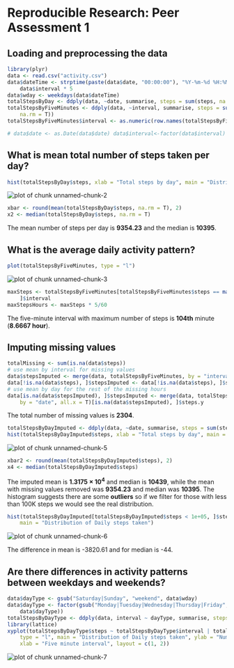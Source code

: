 # Reproducible Research: Peer Assessment 1


## Loading and preprocessing the data

```r
library(plyr)
data <- read.csv("activity.csv")
data$dateTime <- strptime(paste(data$date, "00:00:00"), "%Y-%m-%d %H:%M:%S") + 
    data$interval * 5
data$wday <- weekdays(data$dateTime)
totalStepsByDay <- ddply(data, ~date, summarise, steps = sum(steps, na.rm = T))
totalStepsByFiveMinutes <- ddply(data, ~interval, summarise, steps = sum(steps, 
    na.rm = T))
totalStepsByFiveMinutes$interval <- as.numeric(row.names(totalStepsByFiveMinutes))

# data$date <- as.Date(data$date) data$interval<-factor(data$interval)
```



## What is mean total number of steps taken per day?

```r
hist(totalStepsByDay$steps, xlab = "Total steps by day", main = "Distribution of Daily steps taken")
```

![plot of chunk unnamed-chunk-2](figure/unnamed-chunk-2.png) 

```r
xbar <- round(mean(totalStepsByDay$steps, na.rm = T), 2)
x2 <- median(totalStepsByDay$steps, na.rm = T)
```

  The mean number of steps per day is **9354.23** and the median is **10395**.
  
## What is the average daily activity pattern?

```r
plot(totalStepsByFiveMinutes, type = "l")
```

![plot of chunk unnamed-chunk-3](figure/unnamed-chunk-3.png) 

```r
maxSteps <- totalStepsByFiveMinutes[totalStepsByFiveMinutes$steps == max(totalStepsByFiveMinutes$steps), 
    ]$interval
maxStepsHours <- maxSteps * 5/60
```

The five-minute interval with maximum number of steps is **104th** minute (**8.6667 hour**).


## Imputing missing values

```r
totalMissing <- sum(is.na(data$steps))
# use mean by interval for missing values
data$stepsImputed <- merge(data, totalStepsByFiveMinutes, by = "interval", all.x = T)$steps.y
data[!is.na(data$steps), ]$stepsImputed <- data[!is.na(data$steps), ]$steps
# use mean by day for the rest of the missing hours
data[is.na(data$stepsImputed), ]$stepsImputed <- merge(data, totalStepsByDay, 
    by = "date", all.x = T)[is.na(data$stepsImputed), ]$steps.y
```

The total number of missing values is **2304**.

```r
totalStepsByDayImputed <- ddply(data, ~date, summarise, steps = sum(stepsImputed))
hist(totalStepsByDayImputed$steps, xlab = "Total steps by day", main = "Distribution of Daily steps taken")
```

![plot of chunk unnamed-chunk-5](figure/unnamed-chunk-5.png) 

```r
xbar2 <- round(mean(totalStepsByDayImputed$steps), 2)
x4 <- median(totalStepsByDayImputed$steps)
```

The imputed mean is **1.3175 &times; 10<sup>4</sup>** and median is **10439**, while the mean with missing values removed was **9354.23** and median was **10395**. The histogram suggests there are some **outliers** so if we filter for those with less than 100K steps we would see the real distribution.

```r
hist(totalStepsByDayImputed[totalStepsByDayImputed$steps < 1e+05, ]$steps, xlab = "Total steps by day", 
    main = "Distribution of Daily steps taken")
```

![plot of chunk unnamed-chunk-6](figure/unnamed-chunk-6.png) 

The difference in mean is -3820.61 and for median is -44.
## Are there differences in activity patterns between weekdays and weekends?

```r
data$dayType <- gsub("Saturday|Sunday", "weekend", data$wday)
data$dayType <- factor(gsub("Monday|Tuesday|Wednesday|Thursday|Friday", "weekday", 
    data$dayType))
totalStepsByDayType <- ddply(data, interval ~ dayType, summarise, steps = sum(stepsImputed))
library(lattice)
xyplot(totalStepsByDayType$steps ~ totalStepsByDayType$interval | totalStepsByDayType$dayType, 
    type = "l", main = "Distribution of Daily steps taken", ylab = "Number of Steps", 
    xlab = "Five minute interval", layout = c(1, 2))
```

![plot of chunk unnamed-chunk-7](figure/unnamed-chunk-7.png) 


